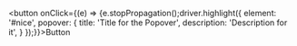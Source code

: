 <button onClick={(e) => {e.stopPropagation();driver.highlight({
      element: '#nice',
      popover: {
        title: 'Title for the Popover',
        description: 'Description for it',
      }
    });}}>Button</button>
<MyComponent />
